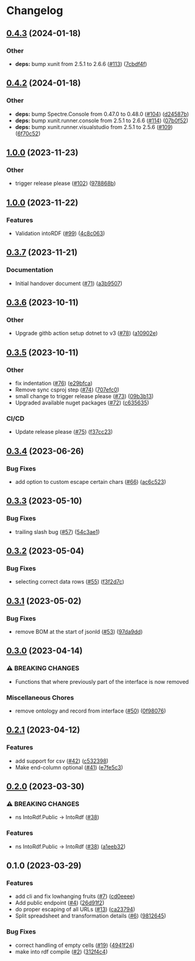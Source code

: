 # Changelog

## [0.4.3](https://github.com/equinor/into-rdf/compare/v0.4.2...v0.4.3) (2024-01-18)


### Other

* **deps:** bump xunit from 2.5.1 to 2.6.6 ([#113](https://github.com/equinor/into-rdf/issues/113)) ([7cbdf4f](https://github.com/equinor/into-rdf/commit/7cbdf4f3be4b8ae674dcd574617e53106174918e))

## [0.4.2](https://github.com/equinor/into-rdf/compare/v0.4.1...v0.4.2) (2024-01-18)


### Other

* **deps:** bump Spectre.Console from 0.47.0 to 0.48.0 ([#104](https://github.com/equinor/into-rdf/issues/104)) ([d24587b](https://github.com/equinor/into-rdf/commit/d24587bab45f55ec960bd229c769196e09234a76))
* **deps:** bump xunit.runner.console from 2.5.1 to 2.6.6 ([#114](https://github.com/equinor/into-rdf/issues/114)) ([07b0f52](https://github.com/equinor/into-rdf/commit/07b0f521b25c7221ac26d891c21187d58d6fff07))
* **deps:** bump xunit.runner.visualstudio from 2.5.1 to 2.5.6 ([#109](https://github.com/equinor/into-rdf/issues/109)) ([6f70c52](https://github.com/equinor/into-rdf/commit/6f70c52cc626c40ac489e84440a84a4e483140d5))

## [1.0.0](https://github.com/equinor/into-rdf/compare/v0.4.0...v0.4.1) (2023-11-23)


### Other

* trigger release please ([#102](https://github.com/equinor/into-rdf/issues/102)) ([978868b](https://github.com/equinor/into-rdf/commit/978868b5d866e9c44b06dd6070d9ba9113675fe0))

## [1.0.0](https://github.com/equinor/into-rdf/compare/v0.3.7...v0.4.0) (2023-11-22)


### Features

* Validation intoRDF ([#99](https://github.com/equinor/into-rdf/issues/99)) ([4c8c063](https://github.com/equinor/into-rdf/commit/4c8c0637a726c4183ac2942cf3c33b27f450b755))

## [0.3.7](https://github.com/equinor/into-rdf/compare/v0.3.6...v0.3.7) (2023-11-21)


### Documentation

* Initial handover document ([#71](https://github.com/equinor/into-rdf/issues/71)) ([a3b9507](https://github.com/equinor/into-rdf/commit/a3b950720d9803513097aa80fa71c9ec967412e1))

## [0.3.6](https://github.com/equinor/into-rdf/compare/v0.3.5...v0.3.6) (2023-10-11)


### Other

* Upgrade githb action setup dotnet to v3 ([#78](https://github.com/equinor/into-rdf/issues/78)) ([a10902e](https://github.com/equinor/into-rdf/commit/a10902ed9fbd2adebe5151441cfb18b402b7f2c7))

## [0.3.5](https://github.com/equinor/into-rdf/compare/v0.3.4...v0.3.5) (2023-10-11)


### Other

* fix indentation ([#76](https://github.com/equinor/into-rdf/issues/76)) ([e29bfca](https://github.com/equinor/into-rdf/commit/e29bfca81775f49454364855c6595dcda19c1eb7))
* Remove sync csproj step ([#74](https://github.com/equinor/into-rdf/issues/74)) ([707efc0](https://github.com/equinor/into-rdf/commit/707efc0318ee54b91f4e48a6bd21f75d69c82fde))
* small change to trigger release please ([#73](https://github.com/equinor/into-rdf/issues/73)) ([09b3b13](https://github.com/equinor/into-rdf/commit/09b3b13499734fedc040b782df8753311461f58e))
* Upgraded available nuget packages ([#72](https://github.com/equinor/into-rdf/issues/72)) ([c635635](https://github.com/equinor/into-rdf/commit/c63563596f58e21672bd3e611f20a4d7575f4d05))


### CI/CD

* Update release please ([#75](https://github.com/equinor/into-rdf/issues/75)) ([f37cc23](https://github.com/equinor/into-rdf/commit/f37cc23ee734b24d9720225511f59151a78bc748))

## [0.3.4](https://github.com/equinor/into-rdf/compare/v0.3.3...v0.3.4) (2023-06-26)


### Bug Fixes

* add option to custom escape certain chars ([#66](https://github.com/equinor/into-rdf/issues/66)) ([ac6c523](https://github.com/equinor/into-rdf/commit/ac6c52348fd839d8b301d00c1949186c39d3f223))

## [0.3.3](https://github.com/equinor/into-rdf/compare/v0.3.2...v0.3.3) (2023-05-10)


### Bug Fixes

* trailing slash bug ([#57](https://github.com/equinor/into-rdf/issues/57)) ([54c3ae1](https://github.com/equinor/into-rdf/commit/54c3ae188c0e40e52a604335d4e4fa7be329be4d))

## [0.3.2](https://github.com/equinor/into-rdf/compare/v0.3.1...v0.3.2) (2023-05-04)


### Bug Fixes

* selecting correct data rows ([#55](https://github.com/equinor/into-rdf/issues/55)) ([f3f2d7c](https://github.com/equinor/into-rdf/commit/f3f2d7cbab1544614675a85b71be621dd2ecc9e7))

## [0.3.1](https://github.com/equinor/into-rdf/compare/v0.3.0...v0.3.1) (2023-05-02)


### Bug Fixes

* remove BOM at the start of jsonld ([#53](https://github.com/equinor/into-rdf/issues/53)) ([97da9dd](https://github.com/equinor/into-rdf/commit/97da9dd97cdbd04db45ffb851bc1285ccbbad453))

## [0.3.0](https://github.com/equinor/into-rdf/compare/v0.2.1...v0.3.0) (2023-04-14)


### ⚠ BREAKING CHANGES

* Functions that where previously part of the interface is now removed

### Miscellaneous Chores

* remove ontology and record from interface ([#50](https://github.com/equinor/into-rdf/issues/50)) ([0f98076](https://github.com/equinor/into-rdf/commit/0f9807603fe72f9b13fdc9b1ce7354c9d5fb6632))

## [0.2.1](https://github.com/equinor/into-rdf/compare/v0.2.0...v0.2.1) (2023-04-12)


### Features

* add support for csv ([#42](https://github.com/equinor/into-rdf/issues/42)) ([c532398](https://github.com/equinor/into-rdf/commit/c5323982fd01ca56e662bd2c12b017780ad2ebac))
* Make end-column optional ([#41](https://github.com/equinor/into-rdf/issues/41)) ([e7fe5c3](https://github.com/equinor/into-rdf/commit/e7fe5c36883eda31ce85196e67b5ac9cc025a686))

## [0.2.0](https://github.com/equinor/into-rdf/compare/v0.1.0...v0.2.0) (2023-03-30)


### ⚠ BREAKING CHANGES

* ns IntoRdf.Public -> IntoRdf ([#38](https://github.com/equinor/into-rdf/issues/38))

### Features

* ns IntoRdf.Public -&gt; IntoRdf ([#38](https://github.com/equinor/into-rdf/issues/38)) ([a1eeb32](https://github.com/equinor/into-rdf/commit/a1eeb321e5b47e44b281cffc8a9c888e86305586))

## 0.1.0 (2023-03-29)


### Features

* add cli and fix lowhanging fruits ([#7](https://github.com/equinor/into-rdf/issues/7)) ([cd0eeee](https://github.com/equinor/into-rdf/commit/cd0eeeee0a5ec43ae4e60e965dfbd58c49f8557a))
* Add public endpoint ([#4](https://github.com/equinor/into-rdf/issues/4)) ([26d91f2](https://github.com/equinor/into-rdf/commit/26d91f21ff27c71a9012e322d898777203b57db1))
* do proper escaping of all URLs ([#13](https://github.com/equinor/into-rdf/issues/13)) ([ca23794](https://github.com/equinor/into-rdf/commit/ca23794fd8b650044026c0cf992e93c29df5e127))
* Split spreadsheet and transformation details ([#6](https://github.com/equinor/into-rdf/issues/6)) ([9812645](https://github.com/equinor/into-rdf/commit/98126457c0ffaeefdeecf5f452ac35a42aa92caf))


### Bug Fixes

* correct handling of empty cells ([#19](https://github.com/equinor/into-rdf/issues/19)) ([4941f24](https://github.com/equinor/into-rdf/commit/4941f24f66a2e66144cf1017defd059fa92da318))
* make into rdf compile ([#2](https://github.com/equinor/into-rdf/issues/2)) ([312f4c4](https://github.com/equinor/into-rdf/commit/312f4c4b8d224a2e22db5de042186067337c4efc))
